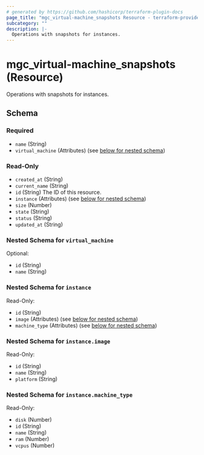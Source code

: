 ```yaml
---
# generated by https://github.com/hashicorp/terraform-plugin-docs
page_title: "mgc_virtual-machine_snapshots Resource - terraform-provider-mgc"
subcategory: ""
description: |-
  Operations with snapshots for instances.
---
```


# mgc_virtual-machine_snapshots (Resource)

Operations with snapshots for instances.



<!-- schema generated by tfplugindocs -->
## Schema

### Required

- `name` (String)
- `virtual_machine` (Attributes) (see [below for nested schema](#nestedatt--virtual_machine))

### Read-Only

- `created_at` (String)
- `current_name` (String)
- `id` (String) The ID of this resource.
- `instance` (Attributes) (see [below for nested schema](#nestedatt--instance))
- `size` (Number)
- `state` (String)
- `status` (String)
- `updated_at` (String)

<a id="nestedatt--virtual_machine"></a>
### Nested Schema for `virtual_machine`

Optional:

- `id` (String)
- `name` (String)


<a id="nestedatt--instance"></a>
### Nested Schema for `instance`

Read-Only:

- `id` (String)
- `image` (Attributes) (see [below for nested schema](#nestedatt--instance--image))
- `machine_type` (Attributes) (see [below for nested schema](#nestedatt--instance--machine_type))

<a id="nestedatt--instance--image"></a>
### Nested Schema for `instance.image`

Read-Only:

- `id` (String)
- `name` (String)
- `platform` (String)


<a id="nestedatt--instance--machine_type"></a>
### Nested Schema for `instance.machine_type`

Read-Only:

- `disk` (Number)
- `id` (String)
- `name` (String)
- `ram` (Number)
- `vcpus` (Number)

